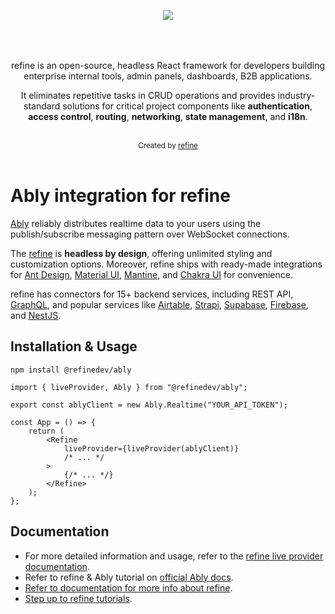 <div align="center" style="margin: 30px;">
    <a href="https://refine.dev">
    <img src="https://refine.ams3.cdn.digitaloceanspaces.com/refine_logo.png"  align="center" />
    </a>
</div>

<br/>
<br/>

<div align="center">refine is an open-source, headless React framework for developers building enterprise internal tools, admin panels, dashboards, B2B applications.

<br/>

It eliminates repetitive tasks in CRUD operations and provides industry-standard solutions for critical project components like **authentication**, **access control**, **routing**, **networking**, **state management**, and **i18n**. 

</div>
<br/>

<div align="center">
  <sub>Created by <a href="https://refine.dev">refine</a></sub>
</div>

<br/>

# Ably integration for refine

[Ably](https://ably.com/) reliably distributes realtime data to your users using the publish/subscribe messaging pattern over WebSocket connections. 

The [refine](https://refine.dev/) is **headless by design**, offering unlimited styling and customization options. Moreover, refine ships with ready-made integrations for [Ant Design](https://ant.design/), [Material UI](https://mui.com/material-ui/getting-started/overview/), [Mantine](https://mantine.dev/), and [Chakra UI](https://chakra-ui.com/) for convenience.

  refine has connectors for 15+ backend services, including REST API, [GraphQL](https://graphql.org/), and popular services like [Airtable](https://www.airtable.com/), [Strapi](https://strapi.io/), [Supabase](https://supabase.com/), [Firebase](https://firebase.google.com/), and [NestJS](https://nestjs.com/).




## Installation & Usage

```
npm install @refinedev/ably
```


```
import { liveProvider, Ably } from "@refinedev/ably";

export const ablyClient = new Ably.Realtime("YOUR_API_TOKEN");

const App = () => {
    return (
        <Refine
            liveProvider={liveProvider(ablyClient)}
            /* ... */
        >
            {/* ... */}
        </Refine>
    );
};
```
## Documentation

- For more detailed information and usage, refer to the [refine live provider documentation](https://refine.dev/docs/api-references/providers/live-provider/).
- Refer to refine & Ably tutorial on [official Ably docs](https://ably.com/tutorials/react-admin-panel-with-ably-and-refine).
- [Refer to documentation for more info about refine](https://refine.dev/docs/).
- [Step up to refine tutorials](https://refine.dev/docs/tutorial/introduction/index/).
